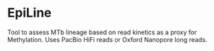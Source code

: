 # EpiLine
Tool to assess MTb lineage based on read kinetics as a proxy for Methylation.
Uses PacBio HiFi reads or Oxford Nanopore long reads.
